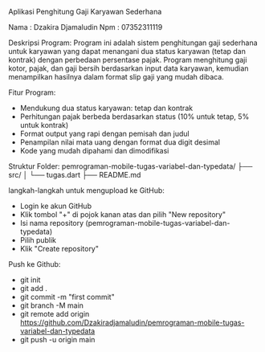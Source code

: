 Aplikasi Penghitung Gaji Karyawan Sederhana

Nama : Dzakira Djamaludin
Npm : 07352311119

Deskripsi Program:
Program ini adalah sistem penghitungan gaji sederhana untuk karyawan yang dapat menangani dua status karyawan (tetap dan kontrak) dengan perbedaan persentase pajak. Program menghitung gaji kotor, pajak, dan gaji bersih berdasarkan input data karyawan, kemudian menampilkan hasilnya dalam format slip gaji yang mudah dibaca.

Fitur Program:
- Mendukung dua status karyawan: tetap dan kontrak
- Perhitungan pajak berbeda berdasarkan status (10% untuk tetap, 5% untuk kontrak)
- Format output yang rapi dengan pemisah dan judul
- Penampilan nilai mata uang dengan format dua digit desimal
- Kode yang mudah dipahami dan dimodifikasi

Struktur Folder:
pemrograman-mobile-tugas-variabel-dan-typedata/
├── src/
│   └── tugas.dart
├── README.md

langkah-langkah untuk mengupload ke GitHub:
- Login ke akun GitHub
- Klik tombol "+" di pojok kanan atas dan pilih "New repository"
- Isi nama repository (pemrograman-mobile-tugas-variabel-dan-typedata)
- Pilih publik 
- Klik "Create repository"

Push ke Github:
- git init
- git add .
- git commit -m "first commit"
- git branch -M main
- git remote add origin https://github.com/Dzakiradjamaludin/pemrograman-mobile-tugas-variabel-dan-typedata
- git push -u origin main
